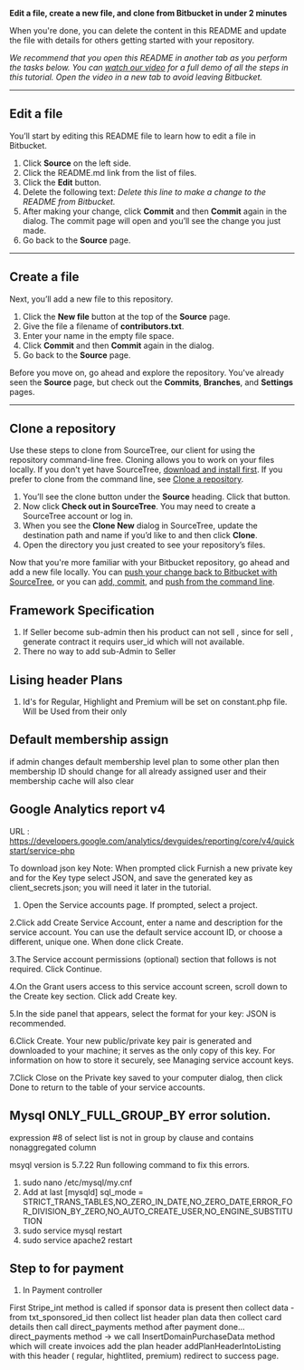 **Edit a file, create a new file, and clone from Bitbucket in under 2 minutes**

When you're done, you can delete the content in this README and update the file with details for others getting started with your repository.

*We recommend that you open this README in another tab as you perform the tasks below. You can [watch our video](https://youtu.be/0ocf7u76WSo) for a full demo of all the steps in this tutorial. Open the video in a new tab to avoid leaving Bitbucket.*

---

## Edit a file

You’ll start by editing this README file to learn how to edit a file in Bitbucket.

1. Click **Source** on the left side.
2. Click the README.md link from the list of files.
3. Click the **Edit** button.
4. Delete the following text: *Delete this line to make a change to the README from Bitbucket.*
5. After making your change, click **Commit** and then **Commit** again in the dialog. The commit page will open and you’ll see the change you just made.
6. Go back to the **Source** page.

---

## Create a file

Next, you’ll add a new file to this repository.

1. Click the **New file** button at the top of the **Source** page.
2. Give the file a filename of **contributors.txt**.
3. Enter your name in the empty file space.
4. Click **Commit** and then **Commit** again in the dialog.
5. Go back to the **Source** page.

Before you move on, go ahead and explore the repository. You've already seen the **Source** page, but check out the **Commits**, **Branches**, and **Settings** pages.

---

## Clone a repository

Use these steps to clone from SourceTree, our client for using the repository command-line free. Cloning allows you to work on your files locally. If you don't yet have SourceTree, [download and install first](https://www.sourcetreeapp.com/). If you prefer to clone from the command line, see [Clone a repository](https://confluence.atlassian.com/x/4whODQ).

1. You’ll see the clone button under the **Source** heading. Click that button.
2. Now click **Check out in SourceTree**. You may need to create a SourceTree account or log in.
3. When you see the **Clone New** dialog in SourceTree, update the destination path and name if you’d like to and then click **Clone**.
4. Open the directory you just created to see your repository’s files.

Now that you're more familiar with your Bitbucket repository, go ahead and add a new file locally. You can [push your change back to Bitbucket with SourceTree](https://confluence.atlassian.com/x/iqyBMg), or you can [add, commit,](https://confluence.atlassian.com/x/8QhODQ) and [push from the command line](https://confluence.atlassian.com/x/NQ0zDQ).


## Framework Specification 
1. If Seller become sub-admin then his product can not sell , since for sell , generate contract 
it requirs user_id which will not available.
2. There no way to add sub-Admin to Seller
## Lising header Plans
1. Id's for Regular, Highlight and Premium will be set on constant.php file.
Will be Used from their only

## Default membership assign
if admin changes default membership level plan to some other plan then membership ID should change for all already assigned user and their membership cache will also clear

## Google Analytics report v4
URL : https://developers.google.com/analytics/devguides/reporting/core/v4/quickstart/service-php

To download json key
Note: When prompted click Furnish a new private key and for the Key type select JSON, and save the generated key as client_secrets.json; you will need it later in the tutorial.

1. Open the Service accounts page. If prompted, select a project.

2.Click add Create Service Account, enter a name and description for the service account. You can use the default service account ID, or choose a different, unique one. When done click Create.

3.The Service account permissions (optional) section that follows is not required. Click Continue.

4.On the Grant users access to this service account screen, scroll down to the Create key section. Click add Create key.

5.In the side panel that appears, select the format for your key: JSON is recommended.

6.Click Create. Your new public/private key pair is generated and downloaded to your machine; it serves as the only copy of this key. For information on how to store it securely, see Managing service account keys.

7.Click Close on the Private key saved to your computer dialog, then click Done to return to the table of your service accounts.

## Mysql ONLY_FULL_GROUP_BY error solution.

expression #8 of select list is not in group by clause and contains nonaggregated column

msyql version is 5.7.22
Run following command to fix this errors.

1. sudo nano /etc/mysql/my.cnf
2. Add at last 
        [mysqld]
        sql_mode = STRICT_TRANS_TABLES,NO_ZERO_IN_DATE,NO_ZERO_DATE,ERROR_FOR_DIVISION_BY_ZERO,NO_AUTO_CREATE_USER,NO_ENGINE_SUBSTITUTION
3. sudo service mysql restart
4. sudo service apache2 restart

## Step to for payment 

1. In Payment controller 

First  Stripe_int method is called
if sponsor data is present then collect data - from txt_sponsored_id
then collect list header plan data
then collect card details
then call direct_payments method 
after payment done...
direct_payments method -> we call InsertDomainPurchaseData method which will create invoices
add the plan header addPlanHeaderIntoListing with this header ( regular, hightlited, premium)
redirect to success page.






